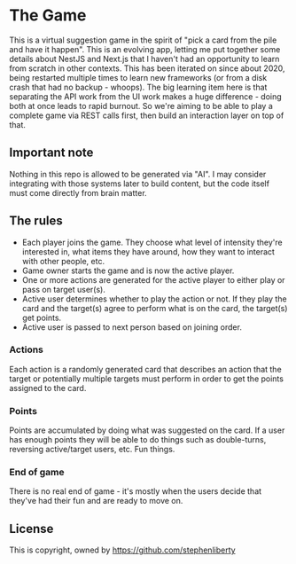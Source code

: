 # The Game

This is a virtual suggestion game in the spirit of "pick a card from the pile and have it happen". This is an evolving 
app, letting me put together some details about NestJS and Next.js that I haven't had an opportunity to learn from 
scratch in other contexts. This has been iterated on since about 2020, being restarted multiple times to learn new 
frameworks (or from a disk crash that had no backup - whoops). The big learning item here is that separating the API
work from the UI work makes a huge difference - doing both at once leads to rapid burnout. So we're aiming to be able
to play a complete game via REST calls first, then build an interaction layer on top of that.

## Important note

Nothing in this repo is allowed to be generated via "AI". I may consider integrating with those systems later to build
content, but the code itself must come directly from brain matter. 

## The rules

* Each player joins the game. They choose what level of intensity they're interested in, what items they have around,
how they want to interact with other people, etc. 
* Game owner starts the game and is now the active player.
* One or more actions are generated for the active player to either play or pass on target user(s).
* Active user determines whether to play the action or not. If they play the card and the target(s) agree to perform what
is on the card, the target(s) get points.
* Active user is passed to next person based on joining order.

### Actions

Each action is a randomly generated card that describes an action that the target or potentially multiple targets must
perform in order to get the points assigned to the card. 

### Points

Points are accumulated by doing what was suggested on the card. If a user has enough points they will be able to do 
things such as double-turns, reversing active/target users, etc. Fun things.

### End of game

There is no real end of game - it's mostly when the users decide that they've had their fun and are ready to move on.

## License

This is copyright, owned by https://github.com/stephenliberty 
